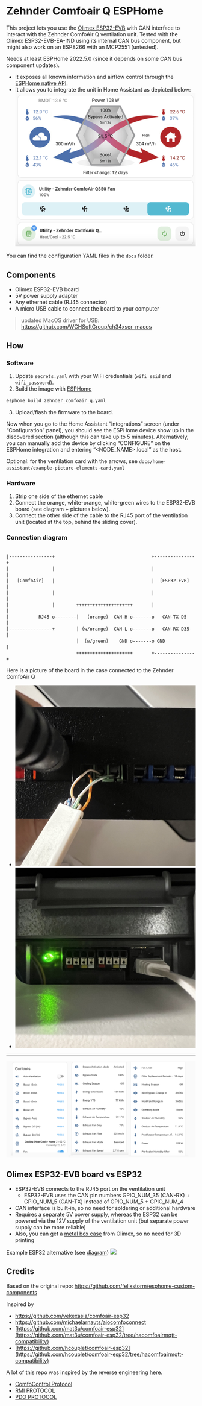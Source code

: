# Zehnder Comfoair Q ESPHome

This project lets you use the [Olimex ESP32-EVB](https://github.com/OLIMEX/ESP32-EVB) with CAN interface to interact with the Zehnder ComfoAir Q ventilation unit. Tested with the Olimex ESP32-EVB-EA-IND using its internal CAN bus component, but might also work on an ESP8266 with an MCP2551 (untested).

Needs at least ESPHome 2022.5.0 (since it depends on some CAN bus component updates).

- It exposes all known information and airflow control through the [ESPHome native API](https://esphome.io/components/api.html).
- It allows you to integrate the unit in Home Assistant as depicted below:
  ![Home Assistant screenshot](./docs/ha_screen.png)

You can find the configuration YAML files in the `docs` folder.

## Components

- Olimex ESP32-EVB board
- 5V power supply adapter
- Any ethernet cable (RJ45 connector)
- A micro USB cable to connect the board to your computer

> updated MacOS driver for USB: https://github.com/WCHSoftGroup/ch34xser_macos

## How

### Software

1. Update `secrets.yaml` with your WiFi credentials (`wifi_ssid` and `wifi_password`).
2. Build the image with [ESPHome](https://esphome.io/guides/getting_started_command_line.html)

```sh
esphome build zehnder_comfoair_q.yaml
```

3. Upload/flash the firmware to the board.

Now when you go to the Home Assistant “Integrations” screen (under “Configuration” panel), you should see the ESPHome device show up in the discovered section (although this can take up to 5 minutes). Alternatively, you can manually add the device by clicking “CONFIGURE” on the ESPHome integration and entering “<NODE_NAME>.local” as the host.

Optional: for the ventilation card with the arrows, see `docs/home-assistant/example-picture-elements-card.yaml`

### Hardware

1. Strip one side of the ethernet cable
2. Connect the orange, white-orange, white-green wires to the ESP32-EVB board (see diagram + pictures below).
3. Connect the other side of the cable to the RJ45 port of the ventilation unit (located at the top, behind the sliding cover).

### Connection diagram

```

|----------------+                                    +---------------+
|                |                                    |               |
|   [ComfoAir]   |                                    |  [ESP32-EVB]  |
|                |                                    |               |
|                |        +++++++++++++++++++++       |               |
|           RJ45 o--------|   (orange)  CAN-H o-------o   CAN-TX D5   |
|----------------+        | (w/orange)  CAN-L o-------o   CAN-RX D35  |
                          |  (w/green)    GND o-------o GND           |
                          +++++++++++++++++++++       +---------------+
```

Here is a picture of the board in the case connected to the Zehnder ComfoAir Q

- ![Olimex CAN interface with cables](./docs/olimex1.jpeg)
- ![Zehnder RJ45](./docs/olimex2.jpeg)

---

![Comfoair Q Home Assistant](docs/homeassistant.png?raw=true "Comfoair Q Home Assistant")

## Olimex ESP32-EVB board vs ESP32

- ESP32-EVB connects to the RJ45 port on the ventilation unit
  - ESP32-EVB uses the CAN pin numbers GPIO_NUM_35 (CAN-RX) + GPIO_NUM_5 (CAN-TX) instead of GPIO_NUM_5 + GPIO_NUM_4
- CAN interface is built-in, so no need for soldering or additional hardware
- Requires a separate 5V power supply, whereas the ESP32 can be powered via the 12V supply of the ventilation unit (but separate power supply can be more reliable)
- Also, you can get a [metal box case](https://www.olimex.com/Products/IoT/ESP32/BOX-ESP32-EVB-EA/) from Olimex, so no need for 3D printing

Example ESP32 alternative (see [diagram](https://github.com/mat3u/comfoair-esp32/tree/hacomfoairmqtt-compatibility#connections-diagram))
![](./docs/case_with_electronics.png)

## Credits

Based on the original repo: https://github.com/felixstorm/esphome-custom-components

Inspired by

- https://github.com/vekexasia/comfoair-esp32
- https://github.com/michaelarnauts/aiocomfoconnect
- [https://github.com/mat3u/comfoair-esp32](https://github.com/mat3u/comfoair-esp32/tree/hacomfoairmqtt-compatibility)
- [https://github.com/hcouplet/comfoair-esp32](https://github.com/hcouplet/comfoair-esp32/tree/hacomfoairmqtt-compatibility)

A lot of this repo was inspired by the reverse engineering [here](https://github.com/marco-hoyer/zcan/issues/1).

- [ComfoControl Protocol](https://github.com/michaelarnauts/aiocomfoconnect/blob/master/docs/PROTOCOL.md)
- [RMI PROTOCOL](https://github.com/michaelarnauts/aiocomfoconnect/blob/master/docs/PROTOCOL-RMI.md)
- [PDO PROTOCOL](https://github.com/michaelarnauts/aiocomfoconnect/blob/master/docs/PROTOCOL-PDO.md)
